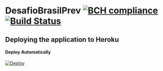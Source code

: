 # DesafioBrasilPrev [![BCH compliance](https://bettercodehub.com/edge/badge/FabioLucenaRibas/DesafioBrasilPrev?branch=master)](https://bettercodehub.com/) [![Build Status](https://travis-ci.org/FabioLucenaRibas/DesafioBrasilPrev.svg?branch=master)](https://travis-ci.org/FabioLucenaRibas/DesafioBrasilPrev)

## Deploying the application to Heroku

#### Deploy Automatically

[![Deploy](https://www.herokucdn.com/deploy/button.svg)](https://heroku.com/deploy?template=https://github.com/FabioLucenaRibas/DesafioBrasilPrev.git)

